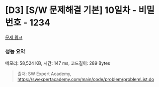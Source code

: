 # [D3] [S/W 문제해결 기본] 10일차 - 비밀번호 - 1234 

[문제 링크](https://swexpertacademy.com/main/code/problem/problemDetail.do?contestProbId=AV14_DEKAJcCFAYD) 

### 성능 요약

메모리: 58,524 KB, 시간: 147 ms, 코드길이: 289 Bytes



> 출처: SW Expert Academy, https://swexpertacademy.com/main/code/problem/problemList.do